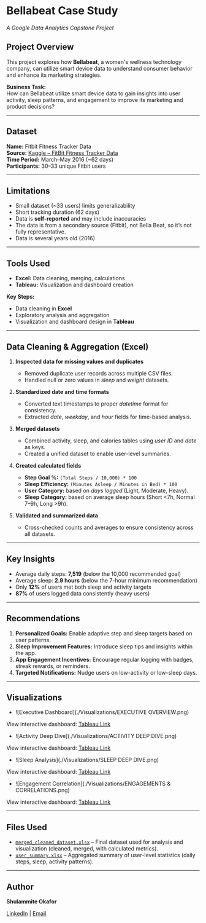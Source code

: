 # Bellabeat Case Study
*A Google Data Analytics Capstone Project*

## Project Overview
This project explores how **Bellabeat**, a women's wellness technology company, can utilize smart device data to understand consumer behavior and enhance its marketing strategies.

**Business Task:**  
How can Bellabeat utilize smart device data to gain insights into user activity, sleep patterns, and engagement to improve its marketing and product decisions?

---

## Dataset
**Name:** Fitbit Fitness Tracker Data  
**Source:** [Kaggle – FitBit Fitness Tracker Data](https://www.kaggle.com/datasets/arashnic/fitbit)  
**Time Period:** March–May 2016 (~62 days)  
**Participants:** 30–33 unique Fitbit users  

---

## Limitations
- Small dataset (~33 users) limits generalizability  
- Short tracking duration (62 days)  
- Data is **self-reported** and may include inaccuracies 
- The data is from a secondary source (Fitbit), not Bella Beat, so it’s not fully representative.
- Data is several years old (2016)

---

## Tools Used
- **Excel:** Data cleaning, merging, calculations  
- **Tableau:** Visualization and dashboard creation

**Key Steps:**  
- Data cleaning in **Excel**  
- Exploratory analysis and aggregation  
- Visualization and dashboard design in **Tableau**

---

## Data Cleaning & Aggregation (Excel)
1. **Inspected data for missing values and duplicates**  
   - Removed duplicate user records across multiple CSV files.  
   - Handled null or zero values in *sleep* and *weight* datasets.

2. **Standardized date and time formats**  
   - Converted text timestamps to proper *datetime* format for consistency.  
   - Extracted *date*, *weekday*, and *hour* fields for time-based analysis.

3. **Merged datasets**  
   - Combined activity, sleep, and calories tables using *user ID* and *date* as keys.  
   - Created a unified dataset to enable user-level summaries.

4. **Created calculated fields**  
   - **Step Goal %:** `(Total Steps / 10,000) * 100`  
   - **Sleep Efficiency:** `(Minutes Asleep / Minutes in Bed) * 100`  
   - **User Category:** based on *days logged* (Light, Moderate, Heavy).  
   - **Sleep Category:** based on average sleep hours (Short <7h, Normal 7–9h, Long >9h).  

5. **Validated and summarized data**  
   - Cross-checked counts and averages to ensure consistency across all datasets.

---

## Key Insights
- Average daily steps: **7,519** (below the 10,000 recommended goal)  
- Average sleep: **2.9 hours** (below the 7-hour minimum recommendation)  
- Only **12%** of users met both sleep and activity targets  
- **87%** of users logged data consistently (heavy users)

---

## Recommendations
1. **Personalized Goals:** Enable adaptive step and sleep targets based on user patterns.  
2. **Sleep Improvement Features:** Introduce sleep tips and insights within the app.  
3. **App Engagement Incentives:** Encourage regular logging with badges, streak rewards, or reminders.  
4. **Targeted Notifications:** Nudge users on low-activity or low-sleep days.

---

## Visualizations
- ![Executive Dashboard](./Visualizations/EXECUTIVE OVERVIEW.png)

View interactive dashboard: [Tableau Link](https://public.tableau.com/views/ExecutiveOverviewActivitySleepEngagement/EXECUTIVEOVERVIEW?:language=en-US&:sid=&:redirect=auth&:display_count=n&:origin=viz_share_link)
 
- ![Activity Deep Dive](./Visualizations/ACTIVITY DEEP DIVE.png)

View interactive dashboard: [Tableau Link](https://public.tableau.com/views/ActivityDeepDive/ACTIVITYDEEPDIVE?:language=en-US&:sid=&:redirect=auth&:display_count=n&:origin=viz_share_link)

- ![Sleep Analysis](./Visualizations/SLEEP DEEP DIVE.png)

View interactive dashboard: [Tableau Link](https://public.tableau.com/views/SleepDeepDive/SLEEPDEEPDIVE?:language=en-US&:sid=&:redirect=auth&:display_count=n&:origin=viz_share_link)

- ![Engagement Correlation](./Visualizations/ENGAGEMENTS & CORRELATIONS.png)

View interactive dashboard: [Tableau Link](https://public.tableau.com/views/EngagementsCorrelations/ENGAGEMENTSCORRELATIONS?:language=en-US&:sid=&:redirect=auth&:display_count=n&:origin=viz_share_link)

---

## Files Used
- [`merged_cleaned_dataset.xlsx`](./Data/cleaned_merged_dataset.xlsx) – Final dataset used for analysis and visualization (cleaned, merged, with calculated metrics).  
- [`user_summary.xlsx`](./Data/User_Summary.xlsx) – Aggregated summary of user-level statistics (daily steps, sleep, activity patterns).  

---

## Author
**Shulammite Okafor**

[LinkedIn](https://www.linkedin.com/in/shulammiteokafor) | [Email](mailto:okaforshula@gmail.com)
